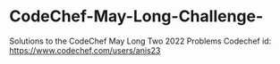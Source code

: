 # CodeChef-May-Long-Challenge-
Solutions to the CodeChef May Long Two 2022 Problems 
Codechef id: https://www.codechef.com/users/anis23
